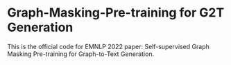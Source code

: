 # Graph-Masking-Pre-training for G2T Generation
This is the official code for EMNLP 2022 paper: Self-supervised Graph Masking Pre-training for Graph-to-Text Generation.
